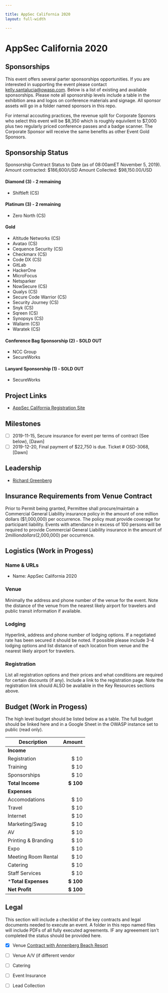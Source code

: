```yaml
---

title: AppSec California 2020
layout: full-width

---
```

# AppSec California 2020

## Sponsorships

This event offers several parter sponsorships opportunities.  If you are interested in supporting the event please contact [kelly.santalucia@owasp.com](mailto:kelly.santalucai@owasp.com). Below is a list of existing and available sponsorships. Please note all sponsorship levels include a table in the exhibition area and logos on conference materials and signage. All sponsor assets will go in a folder named sponsors in this repo. 

For internal accouting practices, the revenue split for Corporate Sponors who select this event will be $8,350 which is roughly equivilent to $7,000 plus two regularly priced conference passes and a badge scanner. The Corporate Sponsor will receive the same benefits as other Event Gold Sponsors.

## Sponsorship Status

Sponsorship Contract Status to Date (as of 08:00amET November 5, 2019). Amount contracted: $186,600/USD Amount Collected: $98,150.00/USD

#### Diamond (3) - 2 remaining
- Shiftleft (CS)

#### Platinum (3) - 2 remaining
- Zero North (CS)

#### Gold 
- Altitude Networks (CS)
- Avatao (CS) 
- Cequence Security (CS) 
- Checkmarx (CS)
- Code DX (CS)
- GitLab 
- HackerOne
- MicroFocus
- Netsparker
- NowSecure (CS)
- Qualys (CS)
- Secure Code Warrior (CS) 
- Security Journey (CS) 
- Snyk (CS)
- Sqreen (CS)
- Synopsys (CS)
- Wallarm (CS)
- Waratek (CS) 

#### Conference Bag Sponsorship (2) - SOLD OUT
- NCC Group
- SecureWorks

#### Lanyard Sponsorship (1) - SOLD OUT
- SecureWorks

## Project Links

* [AppSec California Registration Site](https://2020.appseccalifornia.org/)

## Milestones

* [ ] 2019-11-15, Secure insurance for event per terms of contract (See below), [Dawn]
* [ ] 2019-12-20, Final payment of $22,750 is due. Ticket # OSD-3068, [Dawn]

## Leadership

* [Richard Greenberg](mailto:richard.greenberg@owasp.org?subject=OWASP%20California%20Project)

## Insurance Requirements from Venue Contract
Prior to Permit being granted, Permittee shall procure/maintain a Commercial General Liability insurance
policy in the amount of one million dollars ($1,000,000) per occurrence. The policy must provide coverage for
participant liability. Events with attendance in excess of 100 persons will be required to provide Commercial
General Liability insurance in the amount of $2 million dollars ($2,000,000) per occurrence.

## Logistics  (Work in Progess)

### Name & URLs

* Name: AppSec California 2020

### Venue

Minimally the address and phone number of the venue for the event. Note the distance of the venue from the nearest likely airport for travelers and public transit information if available.

### Lodging 

Hyperlink, address and phone number of lodging options. If a negotiated rate has been secured it should be noted. If possible please include 3-4 lodging options and list distance of each location from venue and the nearest likely airport for travelers.

### Registration 

List all registration options and their prices and what conditions are required for certain discounts (if any). Include a link to the registration page. Note the registration link should ALSO be available in the Key Resources sections above.

## Budget (Work in Progess)

The high level budget should be listed below as a table. The full budget should be linked here and in a Google Sheet in the OWASP instance set to public (read only).

Description            | Amount
--------------         | ------------:
**Income**             | 
Registration           | $ 10 
Training               | $ 10
Sponsorships           | $ 10
**Total Income**       | **$ 100**
**Expenses**           | 
Accomodations          | $ 10
Travel                 | $ 10 
Internet               | $ 10 
Marketing/Swag         | $ 10
AV                     | $ 10 
Printing & Branding    | $ 10
Expo                   | $ 10
Meeting Room Rental    | $ 10
Catering               | $ 10
Staff Services         | $ 10 
***Total Expenses**    | **$ 100**
**Net Profit**         | **$ 100**

## Legal

This section will include a checklist of the key contracts and legal documents needed to execute an event. A folder in this repo named files will include PDFs of all fully executed agreements. IF any agreeement isn’t completed the status should be provided here.

* [x] Venue [Contract with Annenberg Beach Resort](/www-staff/files/SIGNED2_OWASP_AppSecCali_venue_contract.pdf)
* [ ] Venue A/V (if different vendor
* [ ] Catering
* [ ] Event Insurance 
* [ ] Lead Collection 


